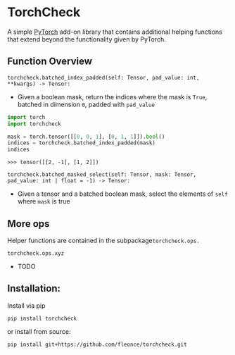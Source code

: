 # TorchCheck

A simple [PyTorch](https://github.com/pytorch/pytorch) add-on library that contains additional helping functions
that extend beyond the functionality given by PyTorch.

## Function Overview

`torchcheck.batched_index_padded(self: Tensor, pad_value: int, **kwargs) -> Tensor:`
- Given a boolean mask, return the indices where the mask is `True`, batched in dimension `0`, padded with `pad_value`

```python
import torch
import torchcheck

mask = torch.tensor([[0, 0, 1], [0, 1, 1]]).bool()
indices = torchcheck.batched_index_padded(mask)
indices
```
```text
>>> tensor([[2, -1], [1, 2]])
```

`torchcheck.batched_masked_select(self: Tensor, mask: Tensor, pad_value: int | float = -1) -> Tensor:`
- Given a tensor and a batched boolean mask, select the elements of `self` where `mask` is true

## More ops

Helper functions are contained in the subpackage``torchcheck.ops.``

`torchcheck.ops.xyz`
- TODO

## Installation:

Install via pip
````shell
pip install torchcheck
````

or install from source:

```shell
pip install git+https://github.com/fleonce/torchcheck.git
```
